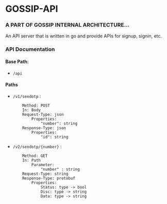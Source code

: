 # GOSSIP-API
### A PART OF GOSSIP INTERNAL ARCHITECTURE...

An API server that is written in go and provide APIs for signup, signin, etc.

### API Documentation

#### Base Path:
* `/api`

#### Paths
* `/v1/sendotp` :

    ```
        Method: POST
        In: Body
        Request-Type: json
            Properties:
                "number": string
        Response-Type: json
            Properties:
                "id": string
    ```

* `/v2/sendotp/{number}` :

    ```
        Method: GET
        In: Path
            Parameter:
                "number" : string
        Request-Type: string
        Response-Type: protobuf
            Properties:
                Status: type -> bool
                Disc: type -> string
                Data: type -> string
    ```






